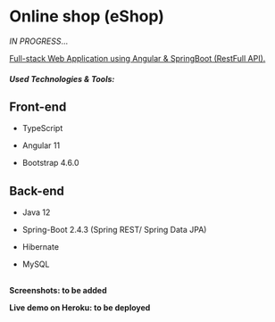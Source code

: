 # Online shop (eShop)

_IN PROGRESS_...

<u> Full-stack Web Application using Angular & SpringBoot (RestFull API). </u>

##### Used Technologies & Tools:

## Front-end

* TypeScript

* Angular 11

* Bootstrap 4.6.0

## Back-end

* Java 12

* Spring-Boot 2.4.3 (Spring REST/ Spring Data JPA)

* Hibernate

* MySQL

##

**Screenshots: to be added**

**Live demo on Heroku: to be deployed**
